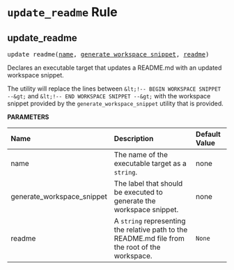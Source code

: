 <!-- Generated with Stardoc, Do Not Edit! -->
# `update_readme` Rule


<a id="update_readme"></a>

## update_readme

<pre>
update_readme(<a href="#update_readme-name">name</a>, <a href="#update_readme-generate_workspace_snippet">generate_workspace_snippet</a>, <a href="#update_readme-readme">readme</a>)
</pre>

Declares an executable target that updates a README.md with an updated workspace snippet.

The utility will replace the lines between `&lt;!-- BEGIN WORKSPACE SNIPPET --&gt;` and     `&lt;!-- END WORKSPACE SNIPPET --&gt;` with the workspace snippet provided by the     `generate_workspace_snippet` utility that is provided.


**PARAMETERS**


| Name  | Description | Default Value |
| :------------- | :------------- | :------------- |
| <a id="update_readme-name"></a>name |  The name of the executable target as a <code>string</code>.   |  none |
| <a id="update_readme-generate_workspace_snippet"></a>generate_workspace_snippet |  The label that should be executed to generate the workspace snippet.   |  none |
| <a id="update_readme-readme"></a>readme |  A <code>string</code> representing the relative path to the README.md file from the root of the workspace.   |  <code>None</code> |


